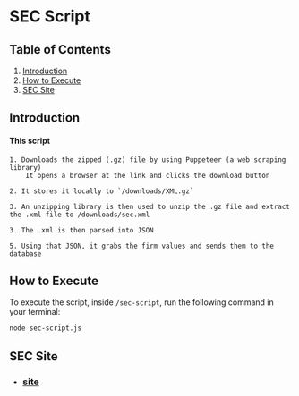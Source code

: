 # SEC Script

## Table of Contents

1. [Introduction](#introduction)
2. [How to Execute](#how-to-execute)
3. [SEC Site](#sec-site)

## Introduction

#### This script

    1. Downloads the zipped (.gz) file by using Puppeteer (a web scraping library)
        It opens a browser at the link and clicks the download button

    2. It stores it locally to `/downloads/XML.gz`

    3. An unzipping library is then used to unzip the .gz file and extract the .xml file to /downloads/sec.xml

    3. The .xml is then parsed into JSON

    5. Using that JSON, it grabs the firm values and sends them to the database


## How to Execute

To execute the script, inside `/sec-script`, run the following command in your terminal:

```bash
node sec-script.js
```

## SEC Site

* ### [site](https://adviserinfo.sec.gov/compilation)

